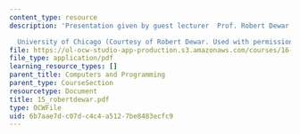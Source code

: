 ```yaml
---
content_type: resource
description: 'Presentation given by guest lecturer  Prof. Robert Dewar

  University of Chicago (Courtesy of Robert Dewar. Used with permission.)'
file: https://ol-ocw-studio-app-production.s3.amazonaws.com/courses/16-01-unified-engineering-i-ii-iii-iv-fall-2005-spring-2006/6b7aae7dc07dc4c4a5127be8483ecfc9_15_robertdewar.pdf
file_type: application/pdf
learning_resource_types: []
parent_title: Computers and Programming
parent_type: CourseSection
resourcetype: Document
title: 15_robertdewar.pdf
type: OCWFile
uid: 6b7aae7d-c07d-c4c4-a512-7be8483ecfc9
---
```

